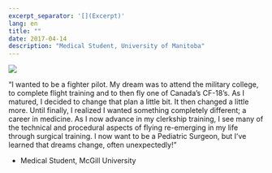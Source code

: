 ```yaml
---
excerpt_separator: '[](Excerpt)'
lang: en
title: ""
date: 2017-04-14
description: "Medical Student, University of Manitoba"
---
```


![](images/humans-of-medicine/20th-post.jpeg)

“I wanted to be a fighter pilot. My dream was to attend the military college, to complete flight training and to then fly one of Canada’s CF-18’s. As I matured, I decided to change that plan a little bit. It then changed a little more. Until finally, I realized I wanted something completely different; a career in medicine. As I now advance in my clerkship training, I see many of the technical and procedural aspects of flying re-emerging in my life through surgical training. I now want to be a Pediatric Surgeon, but I’ve learned that dreams change, often unexpectedly!” 

- Medical Student, McGill University